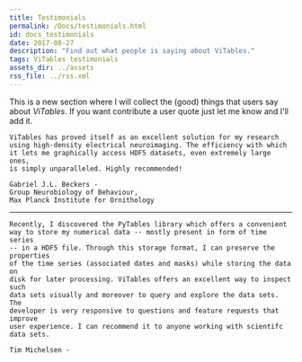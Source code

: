 ```yaml
---
title: Testimonials
permalink: /Docs/testimonials.html
id: docs_testimonials
date: 2017-08-27
description: "Find out what people is saying about ViTables."
tags: ViTables testimonials
assets_dir: ../assets
rss_file: ../rss.xml
---
```


This is a new section where I will collect the (good) things that users say about *ViTables*.
If you want contribute a user quote just let me know and I'll add it.

    ViTables has proved itself as an excellent solution for my research
    using high-density electrical neuroimaging. The efficiency with which
    it lets me graphically access HDF5 datasets, even extremely large ones,
    is simply unparalleled. Highly recommended!
    
    Gabriel J.L. Beckers -
    Group Neurobiology of Behaviour,
    Max Planck Institute for Ornithology

---

    Recently, I discovered the PyTables library which offers a convenient
    way to store my numerical data -- mostly present in form of time series
    -- in a HDF5 file. Through this storage format, I can preserve the properties
    of the time series (associated dates and masks) while storing the data on
    disk for later processing. ViTables offers an excellent way to inspect such
    data sets visually and moreover to query and explore the data sets. The
    developer is very responsive to questions and feature requests that improve
    user experience. I can recommend it to anyone working with scientifc data sets.
    
    Tim Michelsen -

